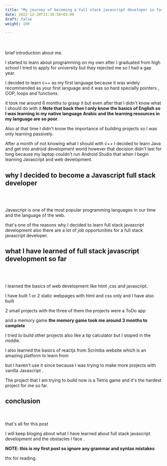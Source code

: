 ```yaml
---
title: "My journey of becoming a full stack javascript developer so far"
date: 2022-12-20T21:38:58+03:00
draft: false
weight: 100

---
```

<br></br>
brief introduction about me.

I started to learn about programming on my own after I graduated from high school I tried to apply for university but they rejected me so I had a gap year.

I decided to learn c++ as my first language because it was widely recommended as your first language 
and it was so hard specially pointers , OOP, loops and functions.

it took me around 6 months to grasp it but even after that I didn't know what I should do with it 
**Note that back then I only know the basics of English so I was learning in my native language Arabic and the learning resources in my language are so poor**.

Also at that time I didn't know the importance of building projects so I was only learning passively.

After a month of not knowing what I should with c++ I decided to learn Java and get into android development world however that decision didn't last for long because my laptop couldn't run Android Studio
that when I begin learning Javascript and web development.


## why I decided to become a Javascript full stack developer
<br></br> 

Javascript is one of the most popular programming languages in our time and the language of the web.

that's one of the reasons why I decided to learn full stack javascript development also there are a lot 
of job opportunities for a full stack javascript developer.

## what I have learned of full stack javascript development so far
<br></br> 

I learned the basics of web development like html ,css and javascript.

I have built 1 or 2 static webpages with html and css only and I have also built 

2 small projects with the three of them the projects were a ToDo app 

and a memory game **the memory game took me around 3 months to complete**

I tried to build other projects also like a tip calculator but I stoped in the middle.

I also learned the basics of reactjs from Scrimba website which is an amazing platform to learn from 

but I haven't use it since because I was trying to make more projects with vanilla Javascript .

The project that I am trying to build now is a Tetris game and it's the hardest project for me so far.

## conclusion 
<br></br>
that's all for this post 

I will keep bloging about what I have learned about full stack javascript development 
and the obstacles I face .

**NOTE: this is my first post so ignore any grammar and syntax mistakes**

thx for reading.








